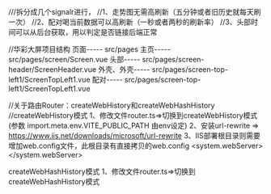 ///拆分成几个signalr进行，
//1、走势图无需高刷新（五分钟或者旧历史就每天刷一次）
//2、配对喝当前数据可以高刷新（一秒或者两秒的刷新率）
//3、头部时间可以从后台获取，用以判定是否链接后端正常

//华彩大屏项目结构
页面----- src/pages
主页----- src/pages/screen/Screen.vue
头部----- src/pages/screen-header/ScreenHeader.vue
外壳、外壳----- src/pages/screen-top-left1/ScreenTopLeft1.vue
配对----- src/pages/screen-top-left1/ScreenTopLeft1.vue


//关于路由Router：createWebHistory和createWebHashHistory
//createWebHistory模式
1、修改文件router.ts=>切换到createWebHistory模式(参数 import.meta.env.VITE_PUBLIC_PATH 由env设定)
2、安装url-rewrite => https://www.iis.net/downloads/microsoft/url-rewrite
3、IIS部署根目录则需要增加web.config文件，此根目录有直接拷贝的web.config
    <?xml version="1.0" encoding="UTF-8"?>
<configuration>
    <system.webServer>
        <defaultDocument>
            <files>
                <clear />
                <add value="zkpt.asmx" />
                <add value="index.html" />
                <add value="Default.htm" />
                <add value="Default.asp" />
                <add value="index.htm" />
                <add value="iisstart.htm" />
                <add value="default.aspx" />
            </files>
        </defaultDocument>
        <!-- 刷新白屏增加配置start -->
 <rewrite>
      <rules>
        <rule name="Handle History Mode and custom 404/500" stopProcessing="true">
          <match url="(.*)" />
          <conditions logicalGrouping="MatchAll">
            <add input="{REQUEST_FILENAME}" matchType="IsFile" negate="true" />
            <add input="{REQUEST_FILENAME}" matchType="IsDirectory" negate="true" />
          </conditions>
          <action type="Rewrite" url="index.html" />
        </rule>
      </rules>
    </rewrite>
    </system.webServer>
    <!-- 刷新白屏增加配置end -->
</configuration>

createWebHashHistory模式
1、修改文件router.ts=>切换到createWebHashHistory模式